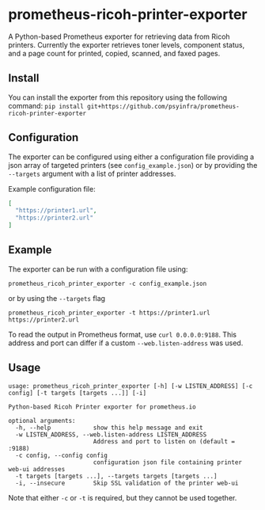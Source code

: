 # prometheus-ricoh-printer-exporter
A Python-based Prometheus exporter for retrieving data from Ricoh printers. 
Currently the exporter retrieves toner levels, component status, and a page 
count for printed, copied, scanned, and faxed pages.

## Install
You can install the exporter from this repository using the following command:
`pip install git+https://github.com/psyinfra/prometheus-ricoh-printer-exporter`

## Configuration
The exporter can be configured using either a configuration file providing a 
json array of targeted printers (see `config_example.json`) or by providing 
the `--targets` argument with a list of printer addresses.

Example configuration file:
```json
[
  "https://printer1.url",
  "https://printer2.url"
]
```

## Example
The exporter can be run with a configuration file using:

```commandline
prometheus_ricoh_printer_exporter -c config_example.json
```

or by using the `--targets` flag
```commandline
prometheus_ricoh_printer_exporter -t https://printer1.url https://printer2.url
```

To read the output in Prometheus format, use `curl 0.0.0.0:9188`. This 
address and port can differ if a custom `--web.listen-address` was used.

## Usage
```
usage: prometheus_ricoh_printer_exporter [-h] [-w LISTEN_ADDRESS] [-c config] [-t targets [targets ...]] [-i]

Python-based Ricoh Printer exporter for prometheus.io

optional arguments:
  -h, --help            show this help message and exit
  -w LISTEN_ADDRESS, --web.listen-address LISTEN_ADDRESS
                        Address and port to listen on (default = :9188)
  -c config, --config config
                        configuration json file containing printer web-ui addresses
  -t targets [targets ...], --targets targets [targets ...]
  -i, --insecure        Skip SSL validation of the printer web-ui
```

Note that either `-c` or `-t` is required, but they cannot be used together.
